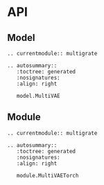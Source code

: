 # API

## Model

```{eval-rst}
.. currentmodule:: multigrate

```

```{eval-rst}
.. autosummary::
   :toctree: generated
   :nosignatures:
   :align: right

   model.MultiVAE
```

## Module

```{eval-rst}
.. currentmodule:: multigrate

```

```{eval-rst}
.. autosummary::
   :toctree: generated
   :nosignatures:
   :align: right

   module.MultiVAETorch
```
